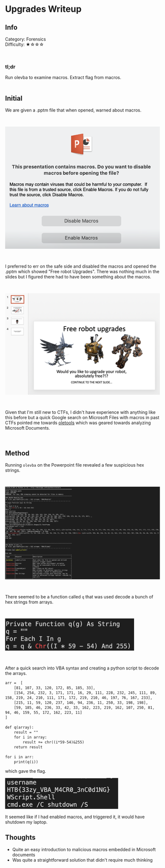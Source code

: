 # Upgrades Writeup

## Info

Category: Forensics <br/>
Difficulty: ★☆☆☆

<br/>

### **tl;dr**

Run olevba to examine macros. Extract flag from macros.
<br /><br />

## Initial

We are given a .pptm file that when opened, warned about macros.

<br/>

![Warning](./images/1.png)

<br/>

I preferred to err on the safe side and disabled the macros and opened the .pptm which showed "Free robot Upgrades". There was nothing much in the slides but I figured there had to have been something about the macros.

<br/>

![First Slide](./images/2.png)

<br/>

Given that I'm still new to CTFs, I didn't have experience with anything like this before but a quick Google search on Microsoft Files with macros in past CTFs pointed me towards [oletools](https://github.com/decalage2/oletools) which was geared towards analyzing Microsoft Documents.

<br/>

## Method

Running `olevba` on the Powerpoint file revealed a few suspicious hex strings.

<br/>

![olevba output](./images/3.png)

<br/>

There seemed to be a function called `q` that was used decode a bunch of hex strings from arrays.

<br/>

![suspicious function q](./images/4.png)

<br/>

After a quick search into VBA syntax and creating a python script to decode the arrays.

```
arr =  [
    [81, 107, 33, 120, 172, 85, 185, 33],
    [154, 254, 232, 3, 171, 171, 16, 29, 111, 228, 232, 245, 111, 89, 158, 219, 24, 210, 111, 171, 172, 219, 210, 46, 197, 76, 167, 233],
    [215, 11, 59, 120, 237, 146, 94, 236, 11, 250, 33, 198, 198],
    [59, 185, 46, 236, 33, 42, 33, 162, 223, 219, 162, 107, 250, 81, 94, 46, 159, 55, 172, 162, 223, 11]
]

def q(array):
    result = ""
    for i in array:
        result += chr((i*59-54)&255)
    return result

for i in arr:
    print(q(i))

```

which gave the flag.

![flag](./images/5.png)

It seemed like if I had enabled macros, and triggered it, it would have shutdown my laptop.

## Thoughts

- Quite an easy introduction to malicious macros embedded in Microsoft documents
- Was quite a straightforward solution that didn't require much thinking

